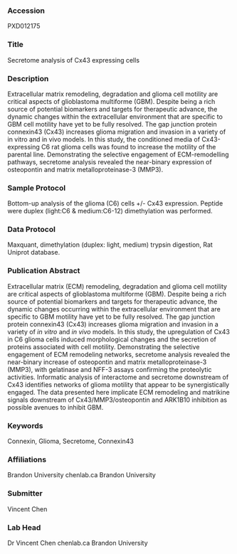 ### Accession
PXD012175

### Title
Secretome analysis of Cx43 expressing cells

### Description
Extracellular matrix remodeling, degradation and glioma cell motility are critical aspects of glioblastoma multiforme (GBM). Despite being a rich source of potential biomarkers and targets for therapeutic advance, the dynamic changes within the extracellular environment that are specific to GBM cell motility have yet to be fully resolved. The gap junction protein connexin43 (Cx43) increases glioma migration and invasion in a variety of in vitro and in vivo models. In this study, the conditioned media of Cx43-expressing C6 rat glioma cells was found to increase the motility of the parental line. Demonstrating the selective engagement of ECM-remodelling pathways, secretome analysis revealed the near-binary expression of osteopontin and matrix metalloproteinase-3 (MMP3).

### Sample Protocol
Bottom-up analysis of the glioma (C6) cells +/- Cx43 expression. Peptide were duplex (light:C6 & medium:C6-12) dimethylation was performed.

### Data Protocol
Maxquant, dimethylation (duplex: light, medium) trypsin digestion, Rat Uniprot database.

### Publication Abstract
Extracellular matrix (ECM) remodeling, degradation and glioma cell motility are critical aspects of glioblastoma multiforme (GBM). Despite being a rich source of potential biomarkers and targets for therapeutic advance, the dynamic changes occurring within the extracellular environment that are specific to GBM motility have yet to be fully resolved. The gap junction protein connexin43 (Cx43) increases glioma migration and invasion in a variety of <i>in vitro</i> and <i>in vivo</i> models. In this study, the upregulation of Cx43 in C6 glioma cells induced morphological changes and the secretion of proteins associated with cell motility. Demonstrating the selective engagement of ECM remodeling networks, secretome analysis revealed the near-binary increase of osteopontin and matrix metalloproteinase-3 (MMP3), with gelatinase and NFF-3 assays confirming the proteolytic activities. Informatic analysis of interactome and secretome downstream of Cx43 identifies networks of glioma motility that appear to be synergistically engaged. The data presented here implicate ECM remodeling and matrikine signals downstream of Cx43/MMP3/osteopontin and ARK1B10 inhibition as possible avenues to inhibit GBM.

### Keywords
Connexin, Glioma, Secretome, Connexin43

### Affiliations
Brandon University
chenlab.ca Brandon University

### Submitter
Vincent  Chen

### Lab Head
Dr Vincent Chen
chenlab.ca Brandon University


